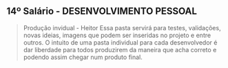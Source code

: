 ## 14º Salário - DESENVOLVIMENTO PESSOAL

> Produção invidual - Heitor
Essa pasta servirá para testes, validações, novas ideias, imagens que podem ser inseridas no projeto e entre outros. O intuito de uma pasta individual para cada desenvolvedor é dar liberdade para todos produzirem da maneira que acha correto e podendo assim chegar num produto final.